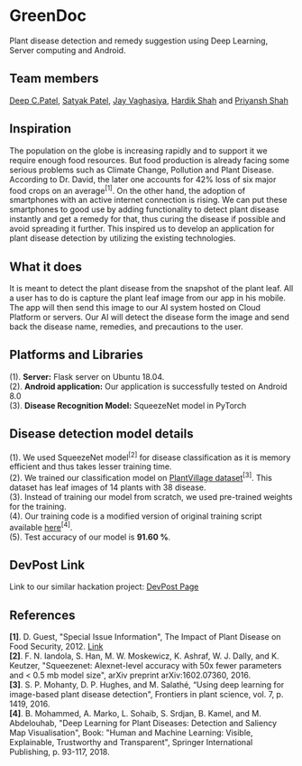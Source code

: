 # GreenDoc
Plant disease detection and remedy suggestion using Deep Learning, Server computing and Android.

## Team members
[Deep C.Patel](https://github.com/deepcpatel), [Satyak Patel](https://github.com/Satyak22), [Jay Vaghasiya](https://github.com/Jaysparkexel), [Hardik Shah](https://github.com/hrshah5) and [Priyansh Shah](https://github.com/pu37)

## Inspiration
The population on the globe is increasing rapidly and to support it we require enough food resources. But food production is already facing some serious problems such as Climate Change, Pollution and Plant Disease. According to Dr. David, the later one accounts for 42% loss of six major food crops on an average<sup>[1]</sup>. On the other hand, the adoption of smartphones with an active internet connection is rising. We can put these smartphones to good use by adding functionality to detect plant disease instantly and get a remedy for that, thus curing the disease if possible and avoid spreading it further. This inspired us to develop an application for plant disease detection by utilizing the existing technologies.

## What it does
It is meant to detect the plant disease from the snapshot of the plant leaf. All a user has to do is capture the plant leaf image from our app in his mobile. The app will then send this image to our AI system hosted on Cloud Platform or servers. Our AI will detect the disease form the image and send back the disease name, remedies, and precautions to the user.

## Platforms and Libraries
(1). **Server:** Flask server on Ubuntu 18.04.
<br />(2). **Android application:** Our application is successfully tested on Android 8.0
<br />(3). **Disease Recognition Model:** SqueezeNet model in PyTorch

## Disease detection model details
(1). We used SqueezeNet model<sup>[2]</sup> for disease classification as it is memory efficient and thus takes lesser training time.
<br />(2). We trained our classification model on [PlantVillage dataset](https://github.com/spMohanty/PlantVillage-Dataset)<sup>[3]</sup>. This dataset has leaf images of 14 plants with 38 disease.
<br />(3). Instead of training our model from scratch, we used pre-trained weights for the training.
<br />(4). Our training code is a modified version of original training script available [here](https://github.com/MarkoArsenovic/DeepLearning_PlantDiseases)<sup>[4]</sup>.
<br />(5). Test accuracy of our model is **91.60 %**.

## DevPost Link
Link to our similar hackation project: [DevPost Page](https://devpost.com/software/greendoc)

## References
**[1]**. D. Guest, "Special Issue Information", The Impact of Plant Disease on Food Security, 2012. [Link](https://www.mdpi.com/journal/agriculture/special_issues/plant_disease)
<br />**[2]**. F. N. Iandola, S. Han, M. W. Moskewicz, K. Ashraf, W. J. Dally, and K. Keutzer, "Squeezenet: Alexnet-level accuracy with 50x fewer parameters and < 0.5 mb model size", arXiv preprint arXiv:1602.07360, 2016.
<br />**[3]**. S. P. Mohanty, D. P. Hughes, and M. Salathé, “Using deep learning for image-based plant disease detection", Frontiers in plant science, vol. 7, p. 1419, 2016.
<br />**[4]**. B. Mohammed, A. Marko, L. Sohaib, S. Srdjan, B. Kamel, and M. Abdelouhab, "Deep Learning for Plant Diseases: Detection and Saliency Map Visualisation", Book: "Human and Machine Learning: Visible, Explainable, Trustworthy and Transparent", Springer International Publishing, p. 93-117, 2018.